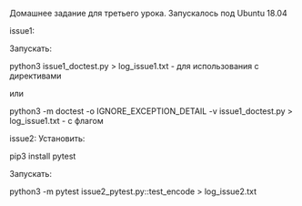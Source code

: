 Домашнее задание для третьего урока. Запускалось под Ubuntu 18.04

issue1:

Запускать:

python3 issue1_doctest.py > log_issue1.txt - для использования с директивами

или

python3 -m doctest -o IGNORE_EXCEPTION_DETAIL -v issue1_doctest.py > log_issue1.txt - с флагом

issue2:
Установить:

pip3 install pytest

Запускать:

python3 -m pytest issue2_pytest.py::test_encode > log_issue2.txt
